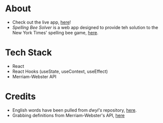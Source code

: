 # About
- Check out the live app, [here](https://sb-solver.herokuapp.com/)!
- _Spelling Bee Solver_  is a web app designed to provide teh solution to the New York Times' spelling bee game, [here](https://www.nytimes.com/puzzles/spelling-bee).
# Tech Stack
- React
- React Hooks (useState, useContext, useEffect)
- Merriam-Webster API
# Credits
- English words have been pulled from _dwyl's_ repository, [here](https://github.com/dwyl/english-words).
- Grabbing definitions from Merriam-Webster's API, [here](https://dictionaryapi.com/)
